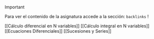 >[!important] 
>Para ver el contenido de la asignatura accede a la sección: `backlinks` !

[[Cálculo diferencial en N variables]]
[[Cálculo integral en N variables]]
[[Ecuaciones Diferenciales]]
[[Sucesiones y Series]]